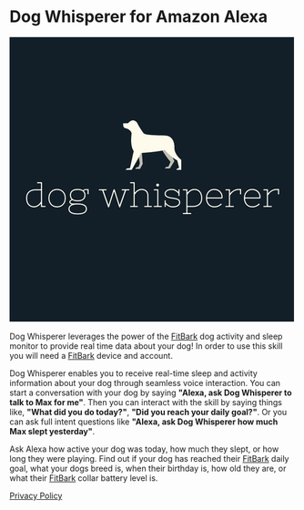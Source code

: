 # Dog Whisperer for Amazon Alexa
![Dog Whisperer Logo](logo/dog-whisperer.png)

Dog Whisperer leverages the power of the [FitBark](https://www.fitbark.com/) dog activity and sleep monitor to provide real time data about your dog! In order to use this skill you will need a [FitBark](https://www.fitbark.com/) device and account.

Dog Whisperer enables you to receive real-time sleep and activity information about your dog through seamless voice interaction. You can start a conversation with your dog by saying **"Alexa, ask Dog Whisperer to talk to Max for me"**. Then you can interact with the skill by saying things like, **"What did you do today?"**, **"Did you reach your daily goal?"**. Or you can ask full intent questions like **"Alexa, ask Dog Whisperer how much Max slept yesterday"**.

Ask Alexa how active your dog was today, how much they slept, or how long they were playing. Find out if your dog has reached their [FitBark](https://www.fitbark.com/) daily goal, what your dogs breed is, when their birthday is, how old they are, or what their [FitBark](https://www.fitbark.com/) collar battery level is.

[Privacy Policy](https://www.marioharper.me/projects/dog-whisperer/privacy-policy)
